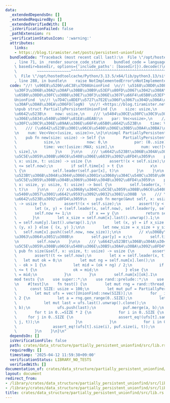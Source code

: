 ```yaml
---
data:
  _extendedDependsOn: []
  _extendedRequiredBy: []
  _extendedVerifiedWith: []
  _isVerificationFailed: false
  _pathExtension: rs
  _verificationStatusIcon: ':warning:'
  attributes:
    links:
    - https://blog.tiramister.net/posts/persistent-unionfind/
  bundledCode: "Traceback (most recent call last):\n  File \"/opt/hostedtoolcache/Python/3.13.5/x64/lib/python3.13/site-packages/onlinejudge_verify/documentation/build.py\"\
    , line 71, in _render_source_code_stat\n    bundled_code = language.bundle(stat.path,\
    \ basedir=basedir, options={'include_paths': [basedir]}).decode()\n          \
    \         ~~~~~~~~~~~~~~~^^^^^^^^^^^^^^^^^^^^^^^^^^^^^^^^^^^^^^^^^^^^^^^^^^^^^^^^^^^^^^^^^^\n\
    \  File \"/opt/hostedtoolcache/Python/3.13.5/x64/lib/python3.13/site-packages/onlinejudge_verify/languages/rust.py\"\
    , line 288, in bundle\n    raise NotImplementedError\nNotImplementedError\n"
  code: "//! \u90E8\u5206\u6C38\u7D9AUnionFind  \n//! \u5168\u30D0\u30FC\u30B8\u30E7\
    \u30F3\u306B\u30A2\u30AF\u30BB\u30B9\u53EF\u80FD\u3067\u3042\u308A\u3001\u6700\
    \u65B0\u30D0\u30FC\u30B8\u30E7\u30F3\u306E\u307F\u66F4\u65B0\u53EF\u80FD\u306A\
    UnionFind  \n//! \u7D4C\u8DEF\u5727\u7E2E\u306F\u3067\u304D\u306A\u3044\u306E\u3067\
    \u30AF\u30A8\u30EA\u306FO(logN)  \n//! <https://blog.tiramister.net/posts/persistent-unionfind/>\n\
    \npub struct PartiallyPersistentUnionFind {\n    size: usize,\n    /// \u73FE\u5728\
    \u6642\u523B\n    now: usize,\n    /// \u5404\u30CE\u30FC\u30C9\u306E\u89AA(\u6839\
    \u306E\u5834\u5408\u306F\u81EA\u8EAB)\n    par: Vec<usize>,\n    /// \u5404\u30CE\
    \u30FC\u30C9\u306E\u89AA\u306E\u66F4\u65B0\u6642\u523B\n    time: Vec<usize>,\n\
    \    /// (\u6642\u523B\u3001\u96C6\u5408\u306E\u30B5\u30A4\u30BA)\u306E\u8A18\u9332\
    \n    num: Vec<Vec<(usize, usize)>>,\n}\n\nimpl PartiallyPersistentUnionFind {\n\
    \    pub fn new(size: usize) -> Self {\n        PartiallyPersistentUnionFind {\n\
    \            size,\n            now: 0,\n            par: (0..size).collect(),\n\
    \            time: vec![usize::MAX; size],\n            num: vec![vec![(0, 1)];\
    \ size],\n        }\n    }\n\n    /// \u6642\u523Bt\u306B\u304A\u3044\u3066x\u306E\
    \u5C5E\u3059\u308B\u96C6\u5408\u306E\u6839\u3092\u8FD4\u3059\n    pub fn leader(&self,\
    \ x: usize, t: usize) -> usize {\n        assert!(x < self.size);\n        assert!(t\
    \ <= self.now);\n        if self.time[x] > t {\n            x\n        } else\
    \ {\n            self.leader(self.par[x], t)\n        }\n    }\n\n    /// \u6642\
    \u523Bt\u306B\u304A\u3044\u3066\u3001x\u3068y\u304C\u540C\u3058\u96C6\u5408\u306B\
    \u5C5E\u3059\u308B\u304B\u3069\u3046\u304B\u3092\u8FD4\u3059\n    pub fn same(&self,\
    \ x: usize, y: usize, t: usize) -> bool {\n        self.leader(x, t) == self.leader(y,\
    \ t)\n    }\n\n    /// x\u3068y\u304C\u5C5E\u3059\u308B\u96C6\u5408\u3092\u4F75\
    \u5408\u3057\u3001\u6642\u9593\u3092\u9032\u3081\u308B  \n    /// \u6700\u65B0\
    \u6642\u523B\u3092\u8FD4\u3059\n    pub fn merge(&mut self, x: usize, y: usize)\
    \ -> usize {\n        assert!(x < self.size);\n        assert!(y < self.size);\n\
    \        let (x, y) = (self.leader(x, self.now), self.leader(y, self.now));\n\
    \        self.now += 1;\n        if x == y {\n            return self.now;\n \
    \       }\n        let x_size = self.num[x].last().unwrap().1;\n        let y_size\
    \ = self.num[y].last().unwrap().1;\n        let (x, y) = if x_size < y_size {\
    \ (y, x) } else { (x, y) };\n\n        let new_size = x_size + y_size;\n     \
    \   self.num[x].push((self.now, new_size));\n\n        // x\u306By\u3092\u304F\
    \u3063\u3064\u3051\u308B\n        self.par[y] = x;\n        self.time[y] = self.now;\n\
    \n        self.now\n    }\n\n    /// \u6642\u523Bt\u306B\u304A\u3044\u3066x\u306E\
    \u5C5E\u3059\u308B\u96C6\u5408\u306E\u30B5\u30A4\u30BA\u3092\u8FD4\u3059\n   \
    \ pub fn size(&self, x: usize, t: usize) -> usize {\n        assert!(x < self.size);\n\
    \        assert!(t <= self.now);\n        let x = self.leader(x, t);\n\n     \
    \   let mut ok = 0;\n        let mut ng = self.num[x].len();\n        while ng\
    \ - ok > 1 {\n            let mid = (ok + ng) / 2;\n            if self.num[x][mid].0\
    \ <= t {\n                ok = mid;\n            } else {\n                ng\
    \ = mid;\n            }\n        }\n        self.num[x][ok].1\n    }\n}\n\n#[cfg(test)]\n\
    mod tests {\n    use super::*;\n    use rand::prelude::*;\n    use unionfind::UnionFind;\n\
    \n    #[test]\n    fn test() {\n        let mut rng = rand::thread_rng();\n  \
    \      const SIZE: usize = 100;\n        let mut puf = PartiallyPersistentUnionFind::new(SIZE);\n\
    \        let mut ufs = vec![UnionFind::new(SIZE)];\n        for _ in 0..SIZE *\
    \ 2 {\n            let a = rng.gen_range(0..SIZE);\n            let b = rng.gen_range(0..SIZE);\n\
    \            let mut last = ufs.last().unwrap().clone();\n            last.merge(a,\
    \ b);\n            ufs.push(last);\n            puf.merge(a, b);\n        }\n\
    \        for t in 0..=SIZE * 2 {\n            for i in 0..SIZE {\n           \
    \     for j in 0..SIZE {\n                    assert_eq!(ufs[t].same(i, j), puf.same(i,\
    \ j, t));\n                }\n            }\n            for i in 0..SIZE {\n\
    \                assert_eq!(ufs[t].size(i), puf.size(i, t));\n            }\n\
    \        }\n    }\n}\n"
  dependsOn: []
  isVerificationFile: false
  path: crates/data_structure/partially_persistent_unionfind/src/lib.rs
  requiredBy: []
  timestamp: '2025-04-12 11:59:38+09:00'
  verificationStatus: LIBRARY_NO_TESTS
  verifiedWith: []
documentation_of: crates/data_structure/partially_persistent_unionfind/src/lib.rs
layout: document
redirect_from:
- /library/crates/data_structure/partially_persistent_unionfind/src/lib.rs
- /library/crates/data_structure/partially_persistent_unionfind/src/lib.rs.html
title: crates/data_structure/partially_persistent_unionfind/src/lib.rs
---
```

